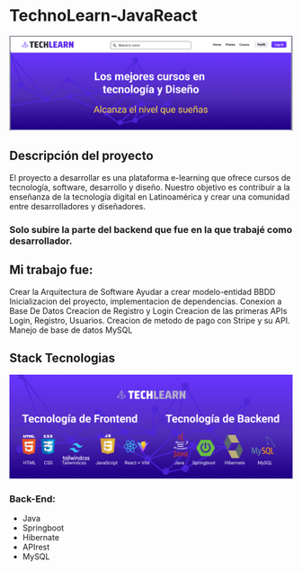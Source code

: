 # TechnoLearn-JavaReact
<p align="center">
  <img src="./assets/banner-Readme.png" alt="banner-TechLearn">
</p>


## Descripción del proyecto
El proyecto a desarrollar es una plataforma  e-learning que ofrece cursos de tecnología, software, desarrollo y diseño.  Nuestro objetivo es contribuir a la enseñanza de la tecnología digital en Latinoamérica y crear una comunidad entre desarrolladores y diseñadores.

### Solo subire la parte del backend que fue en la que trabajé como desarrollador. 
## Mi trabajo fue: 
Crear la Arquitectura de Software
Ayudar a crear modelo-entidad BBDD
Inicializacion del proyecto, implementacion de dependencias.
Conexion a Base De Datos
Creacion de Registro y Login
Creacion de las primeras APIs Login, Registro, Usuarios.
Creacion de metodo de pago con Stripe y su API.
Manejo de base de datos MySQL



## Stack Tecnologias
<p align="center">
  <img src="./assets/banner-tecnologias.jpeg" alt="banner-tecnologias">
</p>



### Back-End:
 * Java
 * Springboot
 * Hibernate
 * APIrest
 * MySQL
 





 

